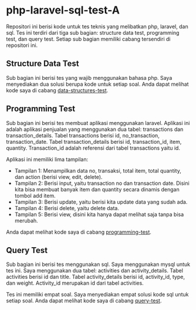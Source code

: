 # php-laravel-sql-test-A

Repositori ini berisi kode untuk tes teknis yang melibatkan php, laravel, dan sql. Tes ini terdiri dari tiga sub bagian: structure data test, programming test, dan query test. Setiap sub bagian memiliki cabang tersendiri di repositori ini.

## Structure Data Test

Sub bagian ini berisi tes yang wajib menggunakan bahasa php. Saya menyediakan dua solusi berupa kode untuk setiap soal. Anda dapat melihat kode saya di cabang [data-structures-test](https://github.com/agisx/php-laravel-sql-test-A/tree/data-structures-test).

## Programming Test

Sub bagian ini berisi tes membuat aplikasi menggunakan laravel. Aplikasi ini adalah aplikasi penjualan yang menggunakan dua tabel: transactions dan transaction_details. Tabel transactions berisi id, no_transaction, transaction_date. Tabel transaction_details berisi id, transaction_id, item, quantity. Transaction_id adalah referensi dari tabel transactions yaitu id.

Aplikasi ini memiliki lima tampilan:

- Tampilan 1: Menampilkan data no, transaksi, total item, total quantity, dan action (berisi view, edit, delete).
- Tampilan 2: Berisi input, yaitu transaction no dan transaction date. Disini kita bisa membuat banyak item dan quantity secara dinamis dengan tombol add item.
- Tampilan 3: Berisi update, yaitu berisi kita update data yang sudah ada.
- Tampilan 4: Berisi delete, yaitu delete data.
- Tampilan 5: Berisi view, disini kita hanya dapat melihat saja tanpa bisa merubah.

Anda dapat melihat kode saya di cabang [programming-test](https://github.com/agisx/php-laravel-sql-test-A/tree/programming-test).

## Query Test

Sub bagian ini berisi tes menggunakan sql. Saya menggunakan mysql untuk tes ini. Saya menggunakan dua tabel: activities dan activity_details. Tabel activities berisi id dan title. Tabel activity_details berisi id, activity_id, type, dan weight. Activity_id merupakan id dari tabel activities.

Tes ini memiliki empat soal. Saya menyediakan empat solusi kode sql untuk setiap soal. Anda dapat melihat kode saya di cabang [query-test](https://github.com/agisx/php-laravel-sql-test-A/tree/query-test).
